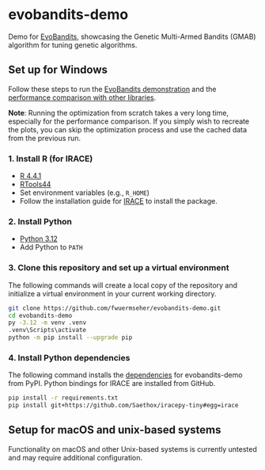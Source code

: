 # evobandits-demo

Demo for [EvoBandits](https://github.com/EvoBandits/EvoBandits), showcasing the Genetic Multi-Armed Bandits (GMAB) algorithm for tuning genetic algorithms.

## Set up for Windows

Follow these steps to run the [EvoBandits demonstration](_demo.ipynb) and the [performance comparison with other libraries](_tool_comparison.ipynb).

**Note**: Running the optimization from scratch takes a very long time, especially for the performance comparison. If you simply wish to recreate the plots, you can skip the optimization process and use the cached data from the previous run.

### 1. Install R (for IRACE)

- [R 4.4.1](https://cran.r-project.org/bin/windows/base/old/4.4.1/)
- [RTools44](https://cran.r-project.org/bin/windows/Rtools/rtools44/rtools.html)
- Set environment variables (e.g., `R_HOME`)
- Follow the installation guide for [IRACE](https://github.com/MLopez-Ibanez/irace) to install the package.

### 2. Install Python

- [Python 3.12](https://www.python.org/downloads/release/python-3120/)
- Add Python to `PATH`

### 3. Clone this repository and set up a virtual environment

The following commands will create a local copy of the repository and initialize a virtual environment in your current working directory.

```sh
git clone https://github.com/fwuermseher/evobandits-demo.git
cd evobandits-demo
py -3.12 -m venv .venv
.venv\Scripts\activate
python -m pip install --upgrade pip
```

### 4. Install Python dependencies

The following command installs the [dependencies](requirements.txt) for evobandits-demo from PyPI. Python bindings for IRACE are installed from GitHub.

```sh
pip install -r requirements.txt
pip install git+https://github.com/Saethox/iracepy-tiny#egg=irace
```

## Setup for macOS and unix-based systems

Functionality on macOS and other Unix-based systems is currently untested and may require additional configuration.
